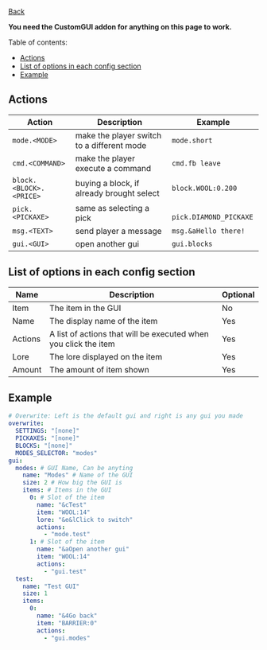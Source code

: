 [Back](../)
<br>

**You need the CustomGUI addon for anything on this page to work.**

Table of contents:
- [Actions](#actions)
- [List of options in each config section](#list-of-options-in-each-config-section)
- [Example](#example)

## Actions

| Action | Description | Example
| --- | --- | ---
| `mode.<MODE>` | make the player switch to a different mode | `mode.short`
| `cmd.<COMMAND>` | make the player execute a command | `cmd.fb leave`
| `block.<BLOCK>.<PRICE>` | buying a block, if already brought select | `block.WOOL:0.200`
| `pick.<PICKAXE>` | same as selecting a pick |` pick.DIAMOND_PICKAXE`
| `msg.<TEXT>` | send player a message | `msg.&aHello there!`
| `gui.<GUI>` | open another gui | `gui.blocks`

## List of options in each config section


| Name | Description | Optional
| --- | --- | ---
| Item | The item in the GUI | No
| Name | The display name of the item | Yes
| Actions | A list of actions that will be executed when you click the item | Yes
| Lore | The lore displayed on the item | Yes
| Amount | The amount of item shown | Yes

## Example

```yml
# Overwrite: Left is the default gui and right is any gui you made
overwrite:
  SETTINGS: "[none]"
  PICKAXES: "[none]"
  BLOCKS: "[none]"
  MODES_SELECTOR: "modes"
gui:
  modes: # GUI Name, Can be anyting
    name: "Modes" # Name of the GUI
    size: 2 # How big the GUI is
    items: # Items in the GUI
      0: # Slot of the item
        name: "&cTest"
        item: "WOOL:14"
        lore: "&e&lClick to switch"
        actions:
          - "mode.test"
      1: # Slot of the item
        name: "&aOpen another gui"
        item: "WOOL:14"
        actions:
          - "gui.test"
  test:
    name: "Test GUI"
    size: 1
    items:
      0:
        name: "&4Go back"
        item: "BARRIER:0"
        actions:
          - "gui.modes"
```